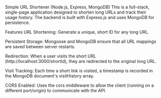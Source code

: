 Simple URL Shortener (Node.js, Express, MongoDB)
This is a full-stack, single-page application designed to shorten long URLs and track their usage history. The backend is built with Express.js and uses MongoDB for persistence.

Features
URL Shortening: Generate a unique, short ID for any long URL.

Persistent Storage: Mongoose and MongoDB ensure that all URL mappings are saved between server restarts.

Redirection: When a user visits the short URL (http://localhost:3000/shortId), they are redirected to the original long URL.

Visit Tracking: Each time a short link is visited, a timestamp is recorded in the MongoDB document's visitHistory array.

CORS Enabled: Uses the cors middleware to allow the client (running on a different port/origin) to communicate with the API.
